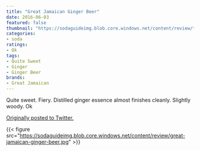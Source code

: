```yaml
---
title: "Great Jamaican Ginger Beer"
date: 2016-06-03
featured: false
thumbnail: "https://sodaguideimg.blob.core.windows.net/content/review/thumbs/great-jamaican-ginger-beer.jpg"
categories:
- soda
ratings:
- Ok
tags:
- Quite Sweet
- Ginger
- Ginger Beer
brands:
- Great Jamaican
---
```


Quite sweet. Fiery. Distilled ginger essence almost finishes cleanly. Slightly woody. Ok

[Originally posted to Twitter.](https://twitter.com/Cavorter/status/738811443773079553)

{{< figure src="https://sodaguideimg.blob.core.windows.net/content/review/great-jamaican-ginger-beer.jpg" >}}

